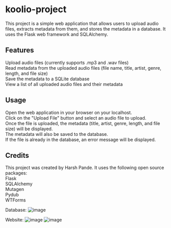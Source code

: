 # koolio-project

This project is a simple web application that allows users to upload audio files, extracts metadata from them, and stores the metadata in a database. It uses the Flask web framework and SQLAlchemy.

## Features
Upload audio files (currently supports .mp3 and .wav files)
<br>
Read metadata from the uploaded audio files (file name, title, artist, genre, length, and file size)
<br>
Save the metadata to a SQLite database
<br>
View a list of all uploaded audio files and their metadata
<br>

## Usage
Open the web application in your browser on your localhost.
<br>
Click on the "Upload File" button and select an audio file to upload.
<br>
Once the file is uploaded, the metadata (title, artist, genre, length, and file size) will be displayed.
<br>
The metadata will also be saved to the database.
<br>
If the file is already in the database, an error message will be displayed.
<br>

## Credits
This project was created by Harsh Pande. It uses the following open source packages:
<br>
Flask
<br>
SQLAlchemy
<br>
Mutagen
<br>
Pydub
<br>
WTForms
<br>


Database:
![image](https://user-images.githubusercontent.com/74867899/236321748-e0f88cb3-3a3a-4d05-9190-88e6516c76a3.png)

Website:
![image](https://user-images.githubusercontent.com/74867899/236321933-66536b95-07d4-49f3-aff6-ad6d12e67ed3.png)
![image](https://user-images.githubusercontent.com/74867899/236322231-982701aa-b30c-4e1e-a7da-65265192451c.png)

